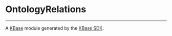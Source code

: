 
# OntologyRelations
---

A [KBase](https://kbase.us) module generated by the [KBase SDK](https://github.com/kbase/kb_sdk).


